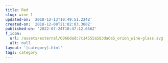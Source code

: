 ```yaml
---
title: Red
slug: wine-1
updated-on: '2018-12-13T10:49:51.224Z'
created-on: '2018-12-08T21:02:03.380Z'
published-on: '2022-07-24T10:47:12.656Z'
f_icon:
  url: /assets/external/6066dadc7c14555a583da6a5_orion_wine-glass.svg
  alt: null
layout: '[category].html'
tags: category
---
```



